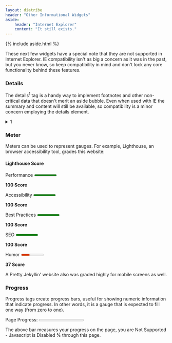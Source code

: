 ```yaml
---
layout: diatribe
header: "Other Informational Widgets"
aside:
    header: "Internet Explorer"
    content: "It still exists."
---
```

<div>
    {% include aside.html %}
    <p>
        These next few widgets have a special note that they are not supported in Internet Explorer.
        <abbr>IE</abbr> compatibility isn't as big a concern as it was in the past, but you never know, so keep
        compatibility in mind and don't lock any core functionality behind these features.
    </p>
</div>

<h3 id="detailHead">Details</h3>

The details<sup>1</sup> tag is a handy way to implement footnotes and other non-critical data that doesn't
merit an aside bubble. Even when used with <abbr>IE</abbr> the summary and content will still be available,
so compatibility is a minor concern employing the details element.

<details>
    <summary>1</summary>
    <p>You can use details when you don't think it's necessary for the reader to get all the details.</p>
</details>

<h3 id="meterHead">Meter</h3>

Meters can be used to represent gauges. For example, Lighthouse, an browser accessibility tool, grades this website:

#### Lighthouse Score

<div>
    <div class="flexRows">
        <label for="perfGrade">Performance</label>
        <meter id="perfGrade" min="0" max="100" value="100" optimum="90"></meter>
        <p><strong>100 Score</strong></p>
    </div>
    <div class="flexRows">
        <label for="a11yGrade">Accessibility</label>
        <meter id="a11yGrade" min="0" max="100" value="100" optimum="90"></meter>
        <p><strong>100 Score</strong></p>
    </div>
    <div class="flexRows">
        <label for="bestGrade">Best Practices</label>
        <meter id="bestGrade" min="0" max="100" value="100" optimum="90"></meter>
        <p><strong>100 Score</strong></p>
    </div>
    <div class="flexRows">
        <label for="seoGrade">SEO</label>
        <meter id="seoGrade" min="0" max="100" value="100" optimum="90"></meter>
        <p><strong>100 Score</strong></p>
    </div>
    <div class="flexRows">
        <label for="humorGrade">Humor</label>
        <meter id="humorGrade" min="0" max="100" low="60" high="80" value="37" optimum="90"></meter>
        <p><strong>37 Score</strong></p>
    </div>
</div>

A Pretty Jekyllin' website also was graded highly for mobile screens as well.

<h3 id="progressHead">Progress</h3>

Progress tags create progress bars, useful for showing numeric information that indicate progress. In other
words, it is a gauge that is expected to fill one way (from zero to one).

<label class="freeLabel" for="pageProgress">Page Progress:</label>
<progress id="pageProgress" min="0" max="100" value="0">
</progress>

<p aria-atomic="true" aria-live="polite">The above bar measures your progress on the page, you are <span id="progressSpan">Not Supported - Javascript is Disabled </span>% through this page.</p>


<!-- 
    We hew pretty closely to the original implementation here.  We have to use ids for navigable headings, and I'm
    resisting the temptation to look into the markdown parsing engine and injecting the header's contents into the header's
    id property.
-->